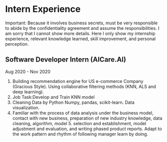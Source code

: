 Intern Experience
=====================
Important: Because it involves business secrets, must be very responsible to abide by the confidentiality agreement and assume the responsibilities. I am sorry that I cannot show more details. Here I only show my internship experience, relevant knowledge learned, skill improvement, and personal perception.

Software Developer Intern (AICare.AI)
------------------------------------
Aug 2020 - Nov 2020
  1. Building recommendation engine for US e-commerce Company (Gracious Style). Using collaborative filtering methods (KNN, ALS and deep learning). 
  2. Job Task:Develop and Train KNN model
  3. Cleaning Data by Python Numpy, pandas, scikit-learn. Data visualization.
  4. Familiar with the process of data analysis under the business model, contact with new business, preparation of new industry knowledge, data cleaning, algorithm, model   5. selection and establishment, model adjustment and evaluation, and writing phased product reports. Adapt to the work pattern and rhythm of following manager learn by         doing.
